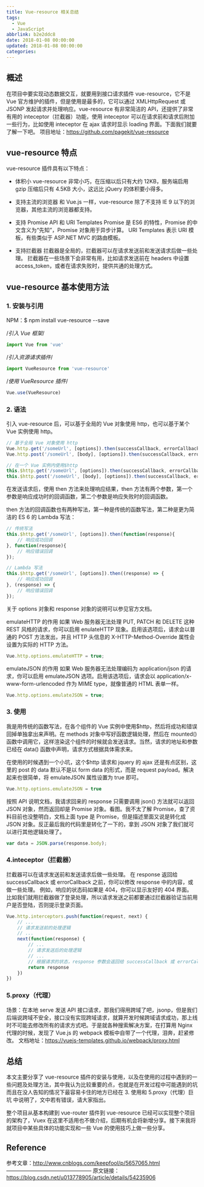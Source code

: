 ```yaml
---
title: Vue-resource 相关总结
tags:
  - Vue
  - JavaScript
abbrlink: b2e2ddc8
date: 2018-01-08 00:00:00
updated: 2018-01-08 00:00:00
categories:
---
```


## 概述

在项目中要实现动态数据交互，就要用到接口请求插件 vue-resource，它不是 Vue 官方维护的插件，但是使用是最多的，它可以通过 XMLHttpRequest 或 JSONP 发起请求并处理响应。vue-resource 有非常简洁的 API，还提供了非常有用的 inteceptor（拦截器）功能，使用 inteceptor 可以在请求前和请求后附加一些行为，比如使用 inteceptor 在 ajax 请求时显示 loading 界面。下面我们就要了解一下吧。
项目地址：https://github.com/pagekit/vue-resource

<!-- more -->

## vue-resource 特点

vue-resource 插件具有以下特点：

- 体积小
  vue-resource 非常小巧，在压缩以后只有大约 12KB，服务端启用 gzip 压缩后只有 4.5KB 大小，这远比 jQuery 的体积要小得多。

- 支持主流的浏览器
  和 Vue.js 一样，vue-resource 除了不支持 IE 9 以下的浏览器，其他主流的浏览器都支持。

- 支持 Promise API 和 URI Templates
  Promise 是 ES6 的特性，Promise 的中文含义为“先知”，Promise 对象用于异步计算。 URI Templates 表示 URI 模板，有些类似于 ASP.NET MVC 的路由模板。

- 支持拦截器
  拦截器是全局的，拦截器可以在请求发送前和发送请求后做一些处理。
  拦截器在一些场景下会非常有用，比如请求发送前在 headers 中设置 access_token，或者在请求失败时，提供共通的处理方式。

## vue-resource 基本使用方法

### 1. 安装与引用

NPM：$ npm install vue-resource --save

/*引入 Vue 框架*/

```js
import Vue from 'vue'
```

/*引入资源请求插件*/

```js
import VueResource from 'vue-resource'
```

/*使用 VueResource 插件*/

```js
Vue.use(VueResource)
```

### 2. 语法

引入 vue-resource 后，可以基于全局的 Vue 对象使用 http，也可以基于某个 Vue 实例使用 http。

```js
// 基于全局 Vue 对象使用 http
Vue.http.get('/someUrl', [options]).then(successCallback, errorCallback);
Vue.http.post('/someUrl', [body], [options]).then(successCallback, errorCallback);
```

```js
// 在一个 Vue 实例内使用$http
this.$http.get('/someUrl', [options]).then(successCallback, errorCallback);
this.$http.post('/someUrl', [body], [options]).then(successCallback, errorCallback);
```

在发送请求后，使用 then 方法来处理响应结果，then 方法有两个参数，第一个参数是响应成功时的回调函数，第二个参数是响应失败时的回调函数。

then 方法的回调函数也有两种写法，第一种是传统的函数写法，第二种是更为简洁的 ES 6 的 Lambda 写法：

```js
// 传统写法
this.$http.get('/someUrl', [options]).then(function(response){
    // 响应成功回调
}, function(response){
    // 响应错误回调
});

// Lambda 写法
this.$http.get('/someUrl', [options]).then((response) => {
    // 响应成功回调
}, (response) => {
    // 响应错误回调
});
```

关于 options 对象和 response 对象的说明可以参见官方文档。

emulateHTTP 的作用
如果 Web 服务器无法处理 PUT, PATCH 和 DELETE 这种 REST 风格的请求，你可以启用 enulateHTTP 现象。启用该选项后，请求会以普通的 POST 方法发出，并且 HTTP 头信息的 X-HTTP-Method-Override 属性会设置为实际的 HTTP 方法。

```js
Vue.http.options.emulateHTTP = true;
```

emulateJSON 的作用
如果 Web 服务器无法处理编码为 application/json 的请求，你可以启用 emulateJSON 选项。启用该选项后，请求会以 application/x-www-form-urlencoded 作为 MIME type，就像普通的 HTML 表单一样。

```js
Vue.http.options.emulateJSON = true;
```

### 3. 使用

我是用传统的函数写法，在各个组件的 Vue 实例中使用$http，然后将成功和错误回掉单独拿出来声明。在 methods 对象中写好函数逻辑处理，然后在 mounted() 函数中调用它，这样渲染这个组件的时候就会发送请求。当然，请求的地址和参数已经在 data() 函数中声明，请求方式根据具体需求来。

在使用的时候遇到一个小坑，这个$http 请求和 jquery 的 ajax 还是有点区别，这里的 post 的 data 默认不是以 form data 的形式，而是 request payload。解决起来也很简单，将 emulateJSON 属性设置为 true 即可。

```js
Vue.http.options.emulateJSON = true
```

按照 API 说明文档，我请求回来的 response 只需要调用 json() 方法就可以返回 JSON 对象，然而返回却是 Promise 对象。看图。我不太了解 Promise，查了资料目前也没整明白，文档上面 type 是 Promise，但是描述里面又说是转化成 JSON 对象。反正最后我的代码里是转化了一下的，拿到 JSON 对象了我们就可以进行其他逻辑处理了。

```js
var data = JSON.parse(response.body);
```

### 4.inteceptor（拦截器）

拦截器可以在请求发送前和发送请求后做一些处理。
在 response 返回给 successCallback 或 errorCallback 之前，你可以修改 response 中的内容，或做一些处理。
例如，响应的状态码如果是 404，你可以显示友好的 404 界面。
比如我们就用拦截器做了登录处理，所以请求发送之前都要通过拦截器验证当前用户是否登陆，否则提示登录页面。

```js
Vue.http.interceptors.push(function(request, next) {
    // ...
    // 请求发送前的处理逻辑
    // ...
    next(function(response) {
        // ...
        // 请求发送后的处理逻辑
        // ...
        // 根据请求的状态，response 参数会返回给 successCallback 或 errorCallback
        return response
    })
})
```

### 5.proxy（代理）

场景：在本地 serve 发送 API 接口请求，那我们得用跨域了吧，jsonp，但是我们后端说跨域不安全，接口没有实现跨域请求，就算开发时候跨域请求成功，那上线时不可能去修改所有的请求方式吧。于是就各种搜索解决方案，在打算用 Nginx 代理的时候，发现了 Vue.js 的 webpack 模板中自带了一个代理，泪奔，赶紧修改。
文档地址：https://vuejs-templates.github.io/webpack/proxy.html

## 总结

本文主要分享了 vue-resource 插件的安装与使用，以及在使用的过程中遇到的一些问题及处理方法，其中我认为比较重要的点，也就是在开发过程中可能遇到的坑而且在没人告知的情况下最容易卡住的地方已经在 3. 使用和 5.proxy（代理）巨坑 中说明了，文中若有错误，请大家指出。

整个项目从基本构建到 vue-router 插件到 vue-resource 已经可以实现整个项目的架构了，Vuex 在这里不适用也不做介绍，后期有机会将新增分享。接下来我将就项目中某些具体的功能实现和一些 Vue 的使用技巧上做一些分享。

## Reference

参考文章：http://www.cnblogs.com/keepfool/p/5657065.html
————————————————
原文链接：https://blog.csdn.net/u013778905/article/details/54235906
